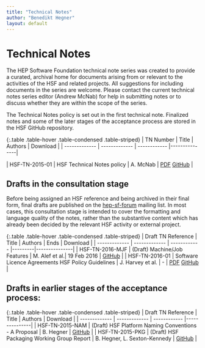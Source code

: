 ```yaml
---
title: "Technical Notes"
author: "Benedikt Hegner"
layout: default
---
```


# Technical Notes

The HEP Software Foundation technical note series was created to provide a curated, archival home for documents arising from or relevant to the activities of the HSF and related projects. All suggestions for including documents in the series are welcome. Please contact the current technical notes series editor (Andrew McNab) for help in submitting notes or to discuss whether they are within the scope of the series.

The Technical Notes policy is set out in the first technical note. Finalized notes and some of the later stages of the acceptance process are stored in the HSF GitHub repository.

{:.table .table-hover .table-condensed .table-striped}
| TN Number  | Title           | Authors     | Download    |
| ------------- | ------------- | ------------ |---------------|

| HSF-TN-2015-01  | HSF Technical Notes policy  | A. McNab | [PDF](https://github.com/HEP-SF/documents/raw/master/HSF-TN/2015-01/HSF-TN-2015-01.pdf)  [GitHub](https://github.com/HEP-SF/documents/tree/master/HSF-TN/2015-01) |

## Drafts in the consultation stage

Before being assigned an HSF reference and being archived in their final form, final drafts are published on the [hep-sf-forum](http://groups.google.com/d/forum/hep-sf-forum) mailing list. In most cases, this consultation stage is intended to cover the formatting and language quality of the notes, rather than the substantive content which has already been decided by the relevant HSF activity or external project.

{:.table .table-hover .table-condensed .table-striped}
| Draft TN Reference  | Title           | Authors     | Ends    | Download    |
| ------------- | ------------- | ------------ |---------|---------------|
| HSF-TN-2016-MJF  | (Draft) Machine/Job Features  | M. Alef et al.| 19 Feb 2016 | [GitHub](https://github.com/HEP-SF/documents/tree/master/HSF-TN/draft-2016-MJF) |
| HSF-TN-2016-01  | Software Licence Agreements HSF Policy Guidelines  | J. Harvey et al. | - | [PDF](https://github.com/HEP-SF/documents/blob/master/HSF-TN/2016-01/HSF-TN-2016-01.pdf)  [GitHub](https://github.com/HEP-SF/documents/tree/master/HSF-TN/2016-01) |

## Drafts in earlier stages of the acceptance process:

{:.table .table-hover .table-condensed .table-striped}
| Draft TN Reference  | Title           | Authors     | Download    |
| ------------- | ------------- | ------------ |---------------|
| HSF-TN-2015-NAM  | (Draft) HSF Platform Naming Conventions - A Proposal  | B. Hegner | [GitHub](https://github.com/HEP-SF/documents/tree/master/HSF-TN/draft-2015-NAM) |
| HSF-TN-2015-PKG  | (Draft) HSF Packaging Working Group Report  | B. Hegner, L. Sexton-Kennedy | [GitHub](https://github.com/HEP-SF/documents/tree/master/HSF-TN/draft-2015-PKG) |
